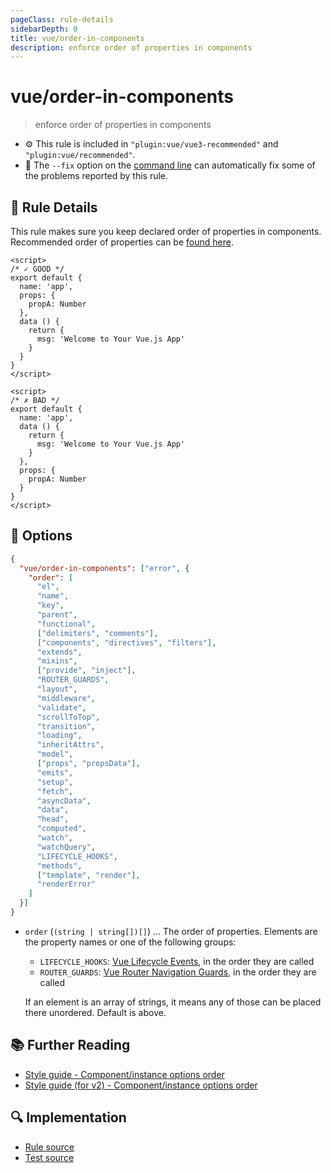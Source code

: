 ```yaml
---
pageClass: rule-details
sidebarDepth: 0
title: vue/order-in-components
description: enforce order of properties in components
---
```

# vue/order-in-components
> enforce order of properties in components

- :gear: This rule is included in `"plugin:vue/vue3-recommended"` and `"plugin:vue/recommended"`.
- :wrench: The `--fix` option on the [command line](https://eslint.org/docs/user-guide/command-line-interface#fixing-problems) can automatically fix some of the problems reported by this rule.

## :book: Rule Details

This rule makes sure you keep declared order of properties in components.
Recommended order of properties can be [found here](https://v3.vuejs.org/style-guide/#component-instance-options-order-recommended).

<eslint-code-block fix :rules="{'vue/order-in-components': ['error']}">

```vue
<script>
/* ✓ GOOD */
export default {
  name: 'app',
  props: {
    propA: Number
  },
  data () {
    return {
      msg: 'Welcome to Your Vue.js App'
    }
  }
}
</script>
```

</eslint-code-block>

<eslint-code-block fix :rules="{'vue/order-in-components': ['error']}">

```vue
<script>
/* ✗ BAD */
export default {
  name: 'app',
  data () {
    return {
      msg: 'Welcome to Your Vue.js App'
    }
  },
  props: {
    propA: Number
  }
}
</script>
```

</eslint-code-block>

## :wrench: Options

```json
{
  "vue/order-in-components": ["error", {
    "order": [
      "el",
      "name",
      "key",
      "parent",
      "functional",
      ["delimiters", "comments"],
      ["components", "directives", "filters"],
      "extends",
      "mixins",
      ["provide", "inject"],
      "ROUTER_GUARDS",
      "layout",
      "middleware",
      "validate",
      "scrollToTop",
      "transition",
      "loading",
      "inheritAttrs",
      "model",
      ["props", "propsData"],
      "emits",
      "setup",
      "fetch",
      "asyncData",
      "data",
      "head",
      "computed",
      "watch",
      "watchQuery",
      "LIFECYCLE_HOOKS",
      "methods",
      ["template", "render"],
      "renderError"
    ]
  }]
}
```

- `order` (`(string | string[])[]`) ... The order of properties. Elements are the property names or one of the following groups:

  - `LIFECYCLE_HOOKS`: [Vue Lifecycle Events](https://v3.vuejs.org/guide/instance.html#lifecycle-diagram), in the order they are called
  - `ROUTER_GUARDS`: [Vue Router Navigation Guards](https://router.vuejs.org/guide/advanced/navigation-guards.html#in-component-guards), in the order they are called

  If an element is an array of strings, it means any of those can be placed there unordered. Default is above.


## :books: Further Reading

- [Style guide - Component/instance options order](https://v3.vuejs.org/style-guide/#component-instance-options-order-recommended)
- [Style guide (for v2) - Component/instance options order](https://vuejs.org/v2/style-guide/#Component-instance-options-order-recommended)

## :mag: Implementation

- [Rule source](https://github.com/vuejs/eslint-plugin-vue/blob/master/lib/rules/order-in-components.js)
- [Test source](https://github.com/vuejs/eslint-plugin-vue/blob/master/tests/lib/rules/order-in-components.js)
